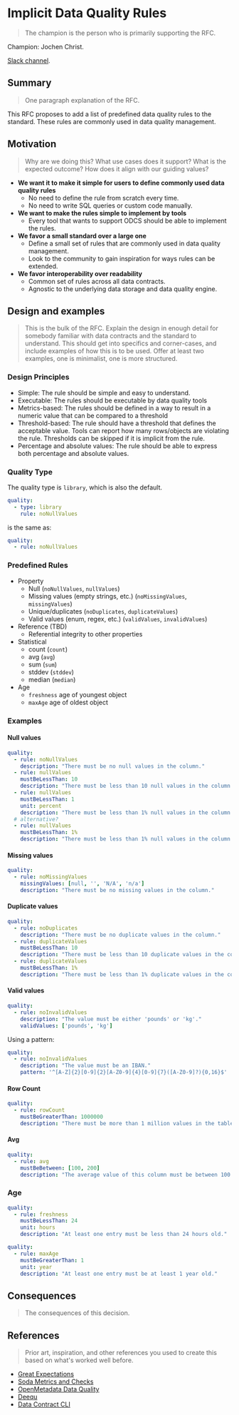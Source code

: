 # Implicit Data Quality Rules

> The champion is the person who is primarily supporting the RFC.

Champion: Jochen Christ.

[Slack channel](https://data-mesh-learning.slack.com/archives/C08C9G9PDA7).

## Summary

> One paragraph explanation of the RFC.

This RFC proposes to add a list of predefined data quality rules to the standard. These rules are commonly used in data quality 
management.

## Motivation

> Why are we doing this? What use cases does it support? What is the expected outcome?
> How does it align with our guiding values?

- **We want it to make it simple for users to define commonly used data quality rules**
  - No need to define the rule from scratch every time.
  - No need to write SQL queries or custom code manually.
- **We want to make the rules simple to implement by tools**
  - Every tool that wants to support ODCS should be able to implement the rules.
- **We favor a small standard over a large one**
  - Define a small set of rules that are commonly used in data quality management.
  - Look to the community to gain inspiration for ways rules can be extended.
- **We favor interoperability over readability**
  - Common set of rules across all data contracts.
  - Agnostic to the underlying data storage and data quality engine.

## Design and examples

> This is the bulk of the RFC.
> Explain the design in enough detail for somebody familiar with data contracts and the standard to understand. This should get into specifics and corner-cases, and include examples of how this is to be used.
> Offer at least two examples, one is minimalist, one is more structured.

### Design Principles

- Simple: The rule should be simple and easy to understand.
- Executable: The rules should be executable by data quality tools
- Metrics-based: The rules should be defined in a way to result in a numeric value that can be compared to a threshold
- Threshold-based: The rule should have a threshold that defines the acceptable value. Tools can report how many rows/objects are violating the rule. Thresholds can be skipped if it is implicit from the rule.
- Percentage and absolute values: The rule should be able to express both percentage and absolute values.


### Quality Type

The quality type is `library`, which is also the default.

```yaml
quality:
  - type: library
    rule: noNullValues
```

is the same as:

```yaml
quality:
  - rule: noNullValues
```

### Predefined Rules

- Property
  - Null (`noNullValues`, `nullValues`)
  - Missing values (empty strings, etc.) (`noMissingValues`, `missingValues`)
  - Unique/duplicates (`noDuplicates`, `duplicateValues`)
  - Valid values (enum, regex, etc.) (`validValues`, `invalidValues`)
- Reference (TBD)
  - Referential integrity to other properties
- Statistical
  - count (`count`)
  - avg (`avg`)
  - sum (`sum`)
  - stddev (`stddev`)
  - median (`median`)
- Age
  - `freshness` age of youngest object
  - `maxAge` age of oldest object


### Examples

#### Null values

```yaml
quality:
  - rule: noNullValues
    description: "There must be no null values in the column."
  - rule: nullValues
    mustBeLessThan: 10
    description: "There must be less than 10 null values in the column."
  - rule: nullValues
    mustBeLessThan: 1
    unit: percent
    description: "There must be less than 1% null values in the column."
  # alternative?
  - rule: nullValues
    mustBeLessThan: 1%
    description: "There must be less than 1% null values in the column."
```

#### Missing values

```yaml
quality:
  - rule: noMissingValues
    missingValues: [null, '', 'N/A', 'n/a']
    description: "There must be no missing values in the column."
```


#### Duplicate values

```yaml
quality:
  - rule: noDuplicates
    description: "There must be no duplicate values in the column."
  - rule: duplicateValues
    mustBeLessThan: 10
    description: "There must be less than 10 duplicate values in the column."
  - rule: duplicateValues
    mustBeLessThan: 1%
    description: "There must be less than 1% duplicate values in the column."
```

#### Valid values

```yaml
quality:
  - rule: noInvalidValues
    description: "The value must be either 'pounds' or 'kg'."
    validValues: ['pounds', 'kg']
```

Using a pattern:

```yaml
quality:
  - rule: noInvalidValues
    description: "The value must be an IBAN."
    pattern: '^[A-Z]{2}[0-9]{2}[A-Z0-9]{4}[0-9]{7}([A-Z0-9]?){0,16}$'
```

#### Row Count

```yaml
quality:
  - rule: rowCount
    mustBeGreaterThan: 1000000
    description: "There must be more than 1 million values in the table."
```

#### Avg

```yaml
quality:
  - rule: avg
    mustBeBetween: [100, 200]
    description: "The average value of this column must be between 100 and 200."
```

### Age

```yaml
quality:
  - rule: freshness
    mustBeLessThan: 24
    unit: hours
    description: "At least one entry must be less than 24 hours old."
```

```yaml
quality:
  - rule: maxAge
    mustBeGreaterThan: 1
    unit: year
    description: "At least one entry must be at least 1 year old."
```


## Consequences

> The consequences of this decision.

## References

> Prior art, inspiration, and other references you used to create this based on what's worked well before.

- [Great Expectations](https://greatexpectations.io/expectations/)
- [Soda Metrics and Checks](https://docs.soda.io/soda-cl/metrics-and-checks.html#list-of-sodacl-metrics-and-checks)
- [OpenMetadata Data Quality](https://docs.open-metadata.org/latest/how-to-guides/data-quality-observability/quality/tests-yaml)
- [Deequ](https://github.com/awslabs/deequ)
- [Data Contract CLI](https://github.com/datacontract/datacontract-specification/blob/main/datacontract.schema.json#L1797)
